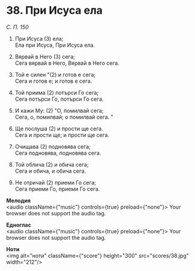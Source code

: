 # 38. При Исуса ела  

*С. П. 150*  

1. При Исуса (3) ела;  
Ела при Исуса, При Исуса ела.  

2. Вярвай в Него (3) сега;  
Сега вярвай в Него, Вярвай в Него сега.  

3. Той е силен "(2) и готов е сега;  
Сега и готов е; и готов е сега.  

4. Той приима (2) потърси Го сега;  
Сега потърси Го, потърси Го сега.  

5. И кажи Му: (2) "О, помилвай сега;  
Сега, о, помилвай; о помилвай сега. "  

6. Ще послуша (2) и прости ще сега.  
Сега и прости ще; и прости ще сега.  

7. Очищава (2) подновява сега;  
Сега подновява, подновява сега.  

8. Той облича (2) и обича сега;  
Сега и обича, и обича сега.  

9. Не отричай (2) приеми Го сега;  
Сега приеми Го, приеми Го сега.  

__Мелодия__  
<audio className={"music"} controls={true} preload={"none"}><source src="mp3/38.mp3" type="audio/mpeg"/>
Your browser does not support the audio tag.
</audio>  

__Едноглас__  
<audio className={"music"} controls={true} preload={"none"}><source src="transp/38.mp3" type="audio/mpeg"/>
Your browser does not support the audio tag.
</audio>  

__Ноти__  
<img alt="ноти" className={"score"} height="300" src="scores/38.jpg" width="212"/>
